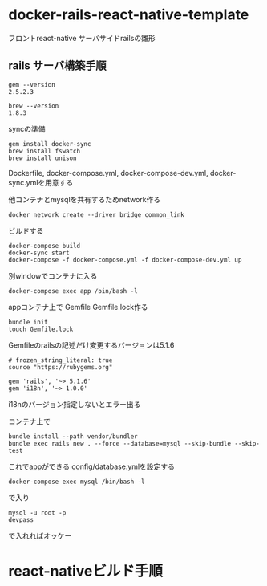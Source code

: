 # docker-rails-react-native-template
フロントreact-native サーバサイドrailsの雛形

## rails サーバ構築手順
```
gem --version
2.5.2.3

brew --version
1.8.3
```
syncの準備
```
gem install docker-sync
brew install fswatch
brew install unison
```

Dockerfile, docker-compose.yml, docker-compose-dev.yml, docker-sync.ymlを用意する

他コンテナとmysqlを共有するためnetwork作る
```
docker network create --driver bridge common_link
```
ビルドする
```
docker-compose build
docker-sync start
docker-compose -f docker-compose.yml -f docker-compose-dev.yml up
```
別windowでコンテナに入る
```
docker-compose exec app /bin/bash -l
```
appコンテナ上で
Gemfile Gemfile.lock作る
```
bundle init
touch Gemfile.lock
```

Gemfileのrailsの記述だけ変更するバージョンは5.1.6
```
# frozen_string_literal: true
source "https://rubygems.org"

gem 'rails', '~> 5.1.6'
gem 'i18n', '~> 1.0.0'
```
i18nのバージョン指定しないとエラー出る

コンテナ上で
```
bundle install --path vendor/bundler
bundle exec rails new . --force --database=mysql --skip-bundle --skip-test
```
これでappができる
config/database.ymlを設定する

```
docker-compose exec mysql /bin/bash -l
```
で入り
```
mysql -u root -p 
devpass
```
で入れればオッケー

# react-nativeビルド手順
